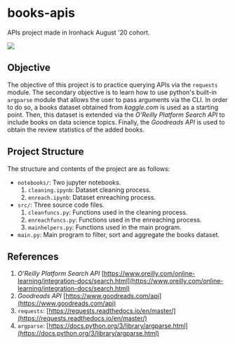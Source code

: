 # books-apis
APIs project made in Ironhack August '20 cohort.

![](https://openmindapp.wpengine.com/wp-content/uploads/2017/11/library-cropped.jpg)

## Objective
The objective of this project is to practice querying APIs via the `requests` module. The secondary objective is to learn how to use python's built-in `argparse` module that allows the user to pass arguments via the CLI. 
In order to do so, a books dataset obtained from *kaggle.com* is used as a starting point. Then, this dataset is extended via the *O'Reilly Platform Search API* to include books on data science topics. Finally, the *Goodreads API* is used to obtain the review statistics of the added books.

## Project Structure
The structure and contents of the project are as follows:
- `notebooks/`: Two jupyter notebooks.
  1. `cleaning.ipynb`: Dataset cleaning process.
  2. `enreach.ipynb`: Dataset enreaching process.
- `src/`: Three source code files.
  1. `cleanfuncs.py`: Functions used in the cleaning process.
  2. `enreachfuncs.py`: Functions used in the enreaching process.
  3. `mainhelpers.py`: Functions used in the main program.
- `main.py`: Main program to filter, sort and aggregate the books dataset.

## References
1. *O'Reilly Platform Search API* [https://www.oreilly.com/online-learning/integration-docs/search.html](https://www.oreilly.com/online-learning/integration-docs/search.html)
2. *Goodreads API* [https://www.goodreads.com/api](https://www.goodreads.com/api)
3. `requests`: [https://requests.readthedocs.io/en/master/](https://requests.readthedocs.io/en/master/)
4. `argparse`: [https://docs.python.org/3/library/argparse.html](https://docs.python.org/3/library/argparse.html)
